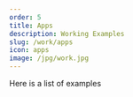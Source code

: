 ```yaml
---
order: 5
title: Apps
description: Working Examples
slug: /work/apps
icon: apps
image: /jpg/work.jpg
---
```

Here is a list of examples